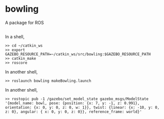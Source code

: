 # bowling   
A package for ROS  

##
In a shell,
```
>> cd ~/catkin_ws
>> export GAZEBO_RESOURCE_PATH=~/catkin_ws/src/bowling:$GAZEBO_RESOURCE_PATH
>> catkin_make
>> roscore
```
In another shell,
```
>> roslaunch bowling makeBowling.launch
```
In another shell,
```
>> rostopic pub -1 /gazebo/set_model_state gazebo_msgs/ModelState '{model_name: bowl, pose: {position: {x: 7, y: -1, z: 0.991}, orientation: {x: 0, y: 0, z: 0, w: 1}}, twist: {linear: {x: -10, y: 0, z: 0}, angular: { x: 0, y: 0, z: 0}}, reference_frame: world}'
```
